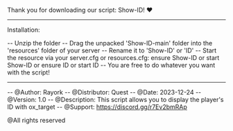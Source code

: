 Thank you for downloading our script: Show-ID! ♥

--------------------------------------------------------------------------------------------------------

Installation:

-- Unzip the folder
-- Drag the unpacked 'Show-ID-main' folder into the 'resources' folder of your server
-- Rename it to 'Show-ID' or 'ID'
-- Start the resource via your server.cfg or resources.cfg: ensure Show-ID or start Show-ID or ensure ID or start ID
-- You are free to do whatever you want with the script!

--------------------------------------------------------------------------------------------------------

-- @Author: Rayork
-- @Distributor: Quest
-- @Date: 2023-12-24
-- @Version: 1.0
-- @Description: This script allows you to display the player's ID with ox_target
-- @Support: https://discord.gg/r7Ev2bmRAp

@All rights reserved
